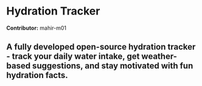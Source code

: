 # Hydration Tracker

**Contributor:** mahir-m01

## A fully developed open-source hydration tracker - track your daily water intake, get weather-based suggestions, and stay motivated with fun hydration facts.



